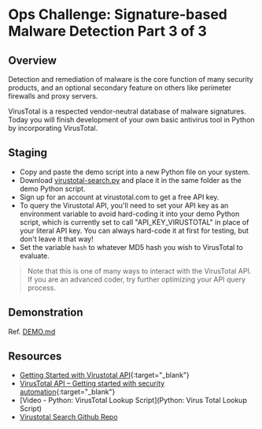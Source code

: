 # Ops Challenge: Signature-based Malware Detection Part 3 of 3

## Overview

Detection and remediation of malware is the core function of many security products, and an optional secondary feature on others like perimeter firewalls and proxy servers.

VirusTotal is a respected vendor-neutral database of malware signatures. Today you will finish development of your own basic antivirus tool in Python by incorporating VirusTotal.

## Staging

- Copy and paste the demo script into a new Python file on your system.
- Download [virustotal-search.py](https://github.com/eduardxyz/virustotal-search) and place it in the same folder as the demo Python script.
- Sign up for an account at virustotal.com to get a free API key.
- To query the Virustotal API, you'll need to set your API key as an environment variable to avoid hard-coding it into your demo Python script, which is currently set to call "API_KEY_VIRUSTOTAL" in place of your literal API key. You can always hard-code it at first for testing, but don't leave it that way!
- Set the variable `hash` to whatever MD5 hash you wish to VirusTotal to evaluate.

> Note that this is one of many ways to interact with the VirusTotal API. If you are an advanced coder, try further optimizing your API query process.

## Demonstration

Ref. [DEMO.md](DEMO.md)

## Resources

- [Getting Started with Virustotal API](https://developers.virustotal.com/reference#file-scan){:target="_blank"}
- [VirusTotal API – Getting started with security automation](https://www.tines.io/blog/virustotal-api-security-automation){:target="_blank"}
- [Video - Python: VirusTotal Lookup Script](Python: Virus Total Lookup Script)
- [Virustotal Search Github Repo](https://github.com/eduardxyz/virustotal-search)


